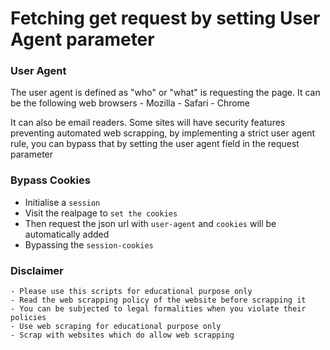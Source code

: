 # Fetching get request by setting User Agent parameter

### User Agent
The user agent is defined as "who" or "what" is requesting the page. It can be the following web browsers
	- Mozilla
	- Safari
	- Chrome
	
It can also be email readers. Some sites will have security features preventing automated web scrapping, by implementing a strict user agent rule, you can bypass that by setting the user agent field in the request parameter

### Bypass Cookies
- Initialise a `session`
- Visit the realpage to `set the cookies`
- Then request the json url with `user-agent` and `cookies` will be automatically added
- Bypassing the `session-cookies`

### Disclaimer
	- Please use this scripts for educational purpose only
	- Read the web scrapping policy of the website before scrapping it
	- You can be subjected to legal formalities when you violate their policies
	- Use web scraping for educational purpose only
	- Scrap with websites which do allow web scrapping